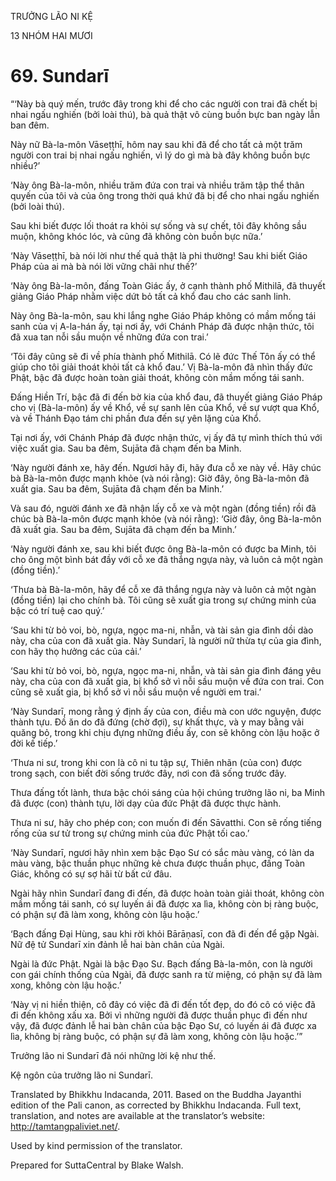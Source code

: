 TRƯỞNG LÃO NI KỆ

13 NHÓM HAI MƯƠI

# 69\. Sundarī

“‘Này bà quý mến, trước đây trong khi để cho các người con trai đã chết bị nhai ngấu nghiến (bởi loài thú), bà quả thật vô cùng buồn bực ban ngày lẫn ban đêm.

Này nữ Bà-la-môn Vāseṭṭhī, hôm nay sau khi đã để cho tất cả một trăm người con trai bị nhai ngấu nghiến, vì lý do gì mà bà đây không buồn bực nhiều?’

‘Này ông Bà-la-môn, nhiều trăm đứa con trai và nhiều trăm tập thể thân quyến của tôi và của ông trong thời quá khứ đã bị để cho nhai ngấu nghiến (bởi loài thú).

Sau khi biết được lối thoát ra khỏi sự sống và sự chết, tôi đây không sầu muộn, không khóc lóc, và cũng đã không còn buồn bực nữa.’

‘Này Vāseṭṭhī, bà nói lời như thế quả thật là phi thường! Sau khi biết Giáo Pháp của ai mà bà nói lời vững chãi như thế?’

‘Này ông Bà-la-môn, đấng Toàn Giác ấy, ở cạnh thành phố Mithilā, đã thuyết giảng Giáo Pháp nhằm việc dứt bỏ tất cả khổ đau cho các sanh linh.

Này ông Bà-la-môn, sau khi lắng nghe Giáo Pháp không có mầm mống tái sanh của vị A-la-hán ấy, tại nơi ấy, với Chánh Pháp đã được nhận thức, tôi đã xua tan nỗi sầu muộn về những đứa con trai.’

‘Tôi đây cũng sẽ đi về phía thành phố Mithilā. Có lẽ đức Thế Tôn ấy có thể giúp cho tôi giải thoát khỏi tất cả khổ đau.’ Vị Bà-la-môn đã nhìn thấy đức Phật, bậc đã được hoàn toàn giải thoát, không còn mầm mống tái sanh.

Đấng Hiền Trí, bậc đã đi đến bờ kia của khổ đau, đã thuyết giảng Giáo Pháp cho vị (Bà-la-môn) ấy về Khổ, về sự sanh lên của Khổ, về sự vượt qua Khổ, và về Thánh Đạo tám chi phần đưa đến sự yên lặng của Khổ.

Tại nơi ấy, với Chánh Pháp đã được nhận thức, vị ấy đã tự mình thích thú với việc xuất gia. Sau ba đêm, Sujāta đã chạm đến ba Minh.

‘Này người đánh xe, hãy đến. Ngươi hãy đi, hãy đưa cỗ xe này về. Hãy chúc bà Bà-la-môn được mạnh khỏe (và nói rằng): Giờ đây, ông Bà-la-môn đã xuất gia. Sau ba đêm, Sujāta đã chạm đến ba Minh.’

Và sau đó, người đánh xe đã nhận lấy cỗ xe và một ngàn (đồng tiền) rồi đã chúc bà Bà-la-môn được mạnh khỏe (và nói rằng): ‘Giờ đây, ông Bà-la-môn đã xuất gia. Sau ba đêm, Sujāta đã chạm đến ba Minh.’

‘Này người đánh xe, sau khi biết được ông Bà-la-môn có được ba Minh, tôi cho ông một bình bát đầy với cỗ xe đã thắng ngựa này, và luôn cả một ngàn (đồng tiền).’

‘Thưa bà Bà-la-môn, hãy để cỗ xe đã thắng ngựa này và luôn cả một ngàn (đồng tiền) lại cho chính bà. Tôi cũng sẽ xuất gia trong sự chứng minh của bậc có trí tuệ cao quý.’

‘Sau khi từ bỏ voi, bò, ngựa, ngọc ma-ni, nhẫn, và tài sản gia đình dồi dào này, cha của con đã xuất gia. Này Sundarī, là người nữ thừa tự của gia đình, con hãy thọ hưởng các của cải.’

‘Sau khi từ bỏ voi, bò, ngựa, ngọc ma-ni, nhẫn, và tài sản gia đình đáng yêu này, cha của con đã xuất gia, bị khổ sở vì nỗi sầu muộn về đứa con trai. Con cũng sẽ xuất gia, bị khổ sở vì nỗi sầu muộn về người em trai.’

‘Này Sundarī, mong rằng ý định ấy của con, điều mà con ước nguyện, được thành tựu. Đồ ăn do đã đứng (chờ đợi), sự khất thực, và y may bằng vải quăng bỏ, trong khi chịu đựng những điều ấy, con sẽ không còn lậu hoặc ở đời kế tiếp.’

‘Thưa ni sư, trong khi con là cô ni tu tập sự, Thiên nhãn (của con) được trong sạch, con biết đời sống trước đây, nơi con đã sống trước đây.

Thưa đấng tốt lành, thưa bậc chói sáng của hội chúng trưởng lão ni, ba Minh đã được (con) thành tựu, lời dạy của đức Phật đã được thực hành.

Thưa ni sư, hãy cho phép con; con muốn đi đến Sāvatthi. Con sẽ rống tiếng rống của sư tử trong sự chứng minh của đức Phật tối cao.’

‘Này Sundarī, ngươi hãy nhìn xem bậc Đạo Sư có sắc màu vàng, có làn da màu vàng, bậc thuần phục những kẻ chưa được thuần phục, đấng Toàn Giác, không có sự sợ hãi từ bất cứ đâu.

Ngài hãy nhìn Sundarī đang đi đến, đã được hoàn toàn giải thoát, không còn mầm mống tái sanh, có sự luyến ái đã được xa lìa, không còn bị ràng buộc, có phận sự đã làm xong, không còn lậu hoặc.’

‘Bạch đấng Đại Hùng, sau khi rời khỏi Bārāṇasī, con đã đi đến để gặp Ngài. Nữ đệ tử Sundarī xin đảnh lễ hai bàn chân của Ngài.

Ngài là đức Phật. Ngài là bậc Đạo Sư. Bạch đấng Bà-la-môn, con là người con gái chính thống của Ngài, đã được sanh ra từ miệng, có phận sự đã làm xong, không còn lậu hoặc.’

‘Này vị ni hiền thiện, cô đây có việc đã đi đến tốt đẹp, do đó cô có việc đã đi đến không xấu xa. Bởi vì những người đã được thuần phục đi đến như vậy, đã được đảnh lễ hai bàn chân của bậc Đạo Sư, có luyến ái đã được xa lìa, không bị ràng buộc, có phận sự đã làm xong, không còn lậu hoặc.’”

Trưởng lão ni Sundarī đã nói những lời kệ như thế.

Kệ ngôn của trưởng lão ni Sundarī.

Translated by Bhikkhu Indacanda, 2011. Based on the Buddha Jayanthi edition of the Pali canon, as corrected by Bhikkhu Indacanda. Full text, translation, and notes are available at the translator’s website: http://tamtangpaliviet.net/.

Used by kind permission of the translator.

Prepared for SuttaCentral by Blake Walsh.